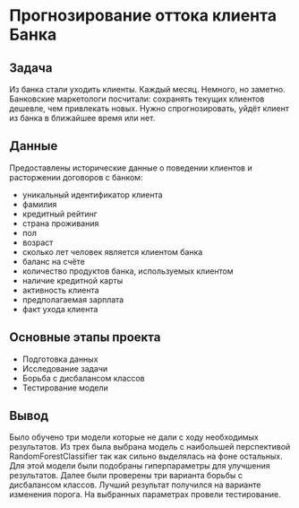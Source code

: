 # Прогнозирование оттока клиента Банка
## Задача
Из банка стали уходить клиенты. Каждый месяц. Немного, но заметно. Банковские маркетологи посчитали: сохранять текущих клиентов дешевле, чем привлекать новых.
Нужно спрогнозировать, уйдёт клиент из банка в ближайшее время или нет.   
## Данные
Предоставлены исторические данные о поведении клиентов и расторжении договоров с банком:
- уникальный идентификатор клиента
- фамилия
- кредитный рейтинг
- страна проживания
- пол
- возраст
- сколько лет человек является клиентом банка
- баланс на счёте
- количество продуктов банка, используемых клиентом
- наличие кредитной карты
- активность клиента
- предполагаемая зарплата
- факт ухода клиента
## Основные этапы проекта 
- Подготовка данных
- Исследование задачи
- Борьба с дисбалансом классов
- Тестирование модели
## Вывод
Было обучено три модели которые не дали с ходу необходимых результатов. Из трех была выбрана модель с наибольшей перспективой RandomForestClassifier так как сильно выделялась на фоне остальных. Для этой модели были подобраны гиперпараметры для улучшения результатов. Далее были проверены три варианта борьбы с дисбалансом классов. Лучший результат получился на варианте изменения порога. На выбранных параметрах провели тестирование.
